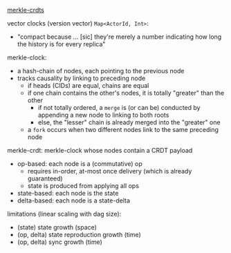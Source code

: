 [merkle-crdts](https://hector.link/presentations/merkle-crdts/merkle-crdts.pdf)

vector clocks (version vector) `Map<ActorId, Int>`:
- "compact because ... [sic] they're merely a number indicating how long the history is for every replica"

merkle-clock:
- a hash-chain of nodes, each pointing to the previous node
- tracks causality by linking to preceding node
  - if heads (CIDs) are equal, chains are equal
  - if one chain contains the other's nodes, it is totally "greater" than the other
    - if not totally ordered, a `merge` is (or can be) conducted by appending a new node to linking to both roots
    - else, the "lesser" chain is already merged into the "greater" one
  - a `fork` occurs when two different nodes link to the same preceding node

merkle-crdt: merkle-clock whose nodes contain a CRDT payload
- op-based: each node is a (commutative) op
  - requires in-order, at-most once delivery (which is already guaranteed)
  - state is produced from applying all ops
- state-based: each node is the state
- delta-based: each node is a state-delta

limitations (linear scaling with dag size):
- (state) state growth (space)
- (op, delta) state reproduction growth (time)
- (op, delta) sync growth (time)
